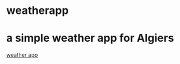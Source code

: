 # weatherapp
<h1>a simple weather app for Algiers </h1>
<a href="https://weatherapp-alg.netlify.app/">weather app
  <a/>
